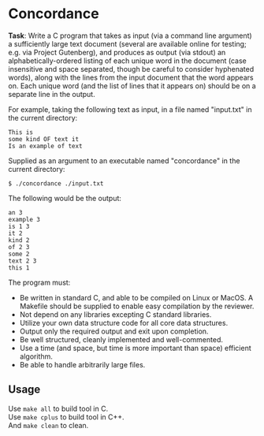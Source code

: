 # Concordance

**Task**: Write a C program that takes as input (via a command line argument) a sufficiently large text document (several are available online for testing; e.g. via Project Gutenberg), and produces as output (via stdout) an alphabetically-ordered listing of each unique word in the document (case insensitive and space separated, though be careful to consider hyphenated words), along with the lines from the input document that the word appears on. Each unique word (and the list of lines that it appears on) should be on a separate line in the output.

For example, taking the following text as input, in a file named "input.txt" in the current directory:

```
This is
some kind OF text it
Is an example of text
```

Supplied as an argument to an executable named "concordance" in the current directory:

```$ ./concordance ./input.txt```

The following would be the output:
```
an 3
example 3
is 1 3
it 2
kind 2
of 2 3
some 2
text 2 3
this 1
```

The program must:
  - Be written in standard C, and able to be compiled on Linux or MacOS. A Makefile should be supplied to enable easy compilation by the reviewer.
  - Not depend on any libraries excepting C standard libraries.
  - Utilize your own data structure code for all core data structures.
  - Output only the required output and exit upon completion.
  - Be well structured, cleanly implemented and well-commented.
  - Use a time (and space, but time is more important than space) efficient algorithm.
  - Be able to handle arbitrarily large files.

## Usage

Use `make all` to build tool in C.  
Use `make cplus` to build tool in C++.  
And `make clean` to clean.
